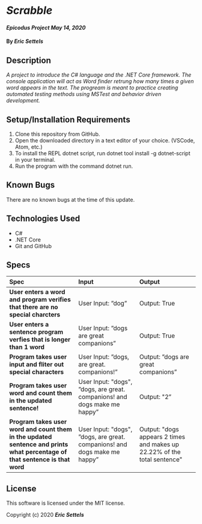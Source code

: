 # _Scrabble_

#### _Epicodus Project May 14, 2020_

#### By _**Eric Settels**_

## Description

_A project to introduce the C# language and the .NET Core framework. The console application will act as Word finder retrung how many times a given word appears in the text. The progream is meant to practice creating automated testing methods using MSTest and behavior driven development._

## Setup/Installation Requirements

1. Clone this repository from GitHub.
2. Open the downloaded directory in a text editor of your choice.
  (VSCode, Atom, etc.)
3. To install the REPL dotnet script, run dotnet tool install -g dotnet-script in your terminal.
4. Run the program with the command dotnet run.

## Known Bugs

There are no known bugs at the time of this update.

## Technologies Used

* C#
* .NET Core
* Git and GitHub

## Specs
| Spec | Input | Output |
| :------------- | :------------- | :------------- |
| **User enters a word and program verifies that there are no special charcters** | User Input: ”dog” | Output: True|
| **User enters a sentence program verfies that is longer than 1 word** | User Input: ”dogs are great companions” | Output: True |
| **Program takes user input and fliter out special characters** | User Input: ”dogs, are great. companions!” | Output: ”dogs are great companions” |
| **Program takes user word and count them in the updated sentence!** | User Input: "dogs", ”dogs, are great. companions! and dogs make me happy” | Output: "2”  |
| **Program takes user word and count them in the updated sentence and prints what percentage of that sentence is that word** | User Input: "dogs", ”dogs, are great. companions! and dogs make me happy” | Output: "dogs appears 2 times and makes up 22.22% of the total sentence"|

## License
This software is licensed under the MIT license.

Copyright (c) 2020 **_Eric Settels_**
